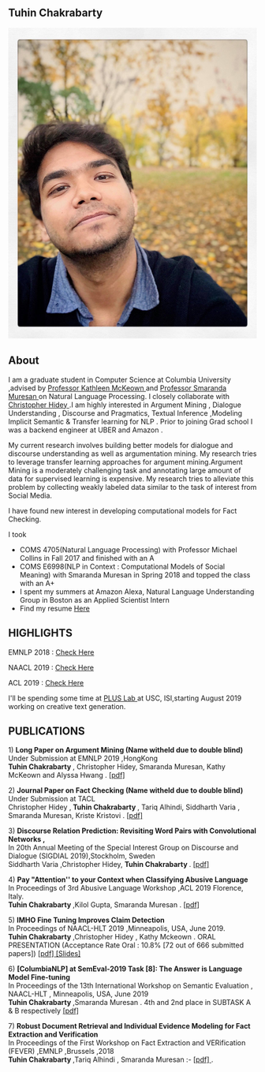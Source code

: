 ## Tuhin Chakrabarty

![Image](images/pic.jpg)

## About
I am a graduate student in Computer Science at Columbia University ,advised by <a href="http://www.cs.columbia.edu/~kathy/" title="Title"> Professor Kathleen McKeown </a>  and  <a href="http://www.cs.columbia.edu/~smara/" title="Title"> Professor Smaranda Muresan </a> on Natural Language Processing. I closely collaborate with <a href="http://www.cs.columbia.edu/~chidey/" title="Title"> Christopher Hidey </a>.I am highly interested in Argument Mining , Dialogue Understanding , Discourse and Pragmatics, Textual Inference ,Modeling Implicit Semantic & Transfer learning for NLP . Prior to joining Grad school I was a backend engineer at UBER and Amazon .

My current research involves building better models for dialogue and discourse understanding as well as argumentation mining. My research tries to leverage transfer learning approaches for argument mining.Argument Mining is a moderately challenging task and annotating large amount of data for supervised learning is expensive. My research tries to alleviate this problem by  collecting weakly labeled data similar to the task of interest from Social Media. 

I have found new interest in developing computational models for Fact Checking.


I took <br />
- COMS 4705(Natural Language Processing) with Professor Michael Collins in Fall 2017 and finished with an A <br />
- COMS E6998(NLP in Context : Computational Models of Social Meaning) with Smaranda Muresan in Spring 2018 and topped the class with an A+ <br />
- I spent my summers at Amazon Alexa, Natural Language Understanding Group in Boston  as an Applied  Scientist Intern
- Find my resume <a href="https://github.com/tuhinjubcse/tuhinjubcse.github.io/blob/master/tuhin_resume.pdf" title="Title"> Here </a> 

## HIGHLIGHTS 
<p>EMNLP 2018 : <a href="https://www.cs.columbia.edu/2019/emnlp-2018/" title="Title"> Check Here </a></p>
<p>NAACL 2019 : <a href="https://www.cs.columbia.edu/2019/research-by-spoken-language-and-nlp-groups-at-naacl-2019/
" title="Title"> Check Here </a></p>
<p>ACL 2019 : <a href="https://www.cs.columbia.edu/2019/cs-papers-accepted-to-acl-2019/" title="Title"> Check Here </a></p>
I'll be spending some time at <a href="https://www.cs.jhu.edu/~npeng/group.html" title="Title"> PLUS Lab </a> at USC, ISI,starting August 2019 working on creative text generation.

## PUBLICATIONS
<p> 1) <b> Long Paper on Argument Mining (Name witheld due to double blind)   </b> <br>
  Under Submission at EMNLP 2019 ,HongKong <br>
 <b> Tuhin Chakrabarty </b>, Christopher Hidey, Smaranda Muresan, Kathy McKeown and Alyssa Hwang .
 <a href="Coming Soon" title="Title">
[pdf] </a> </p>

<p> 2) <b> Journal Paper on Fact Checking (Name witheld due to double blind)  </b> <br>
  Under Submission at TACL <br>
 Christopher Hidey ,<b> Tuhin Chakrabarty </b>, Tariq Alhindi, Siddharth Varia , Smaranda Muresan, Kriste Kristovi .
 <a href="Coming Soon" title="Title">
[pdf] </a> </p>

<p> 3) <b> Discourse Relation Prediction: Revisiting Word Pairs with Convolutional Networks ,   </b> <br>
  In 20th Annual Meeting of the Special Interest Group on Discourse and Dialogue (SIGDIAL 2019),Stockholm, Sweden <br>
 Siddharth Varia  ,Christopher Hidey, <b>Tuhin Chakrabarty </b>.
 <a href="https://github.com/tuhinjubcse/tuhinjubcse.github.io/blob/master/Implicit_Discourse_SIGDIAL_2019.pdf" title="Title">
[pdf] </a> </p>


 <p> 4) <b> Pay "Attention'' to your Context when Classifying Abusive Language</b> <br>
In Proceedings of 3rd Abusive Language Workshop ,ACL 2019  Florence, Italy. <br>  
 <b> Tuhin Chakrabarty </b> ,Kilol Gupta, Smaranda Muresan .
 <a href="https://www.aclweb.org/anthology/W19-3508" title="Title">
[pdf] </a> </p>

<p> 5) <b> IMHO Fine Tuning Improves Claim Detection</b> <br>
In Proceedings of NAACL-HLT 2019 ,Minneapolis, USA, June 2019. <br>  
 <b> Tuhin Chakrabarty </b> ,Christopher Hidey , Kathy Mckeown .   
ORAL PRESENTATION (Acceptance Rate Oral : 10.8% [72 out of 666 submitted papers])
<a href="https://www.aclweb.org/anthology/N19-1054" title="Title">
[pdf] </a>
<a href="https://github.com/tuhinjubcse/tuhinjubcse.github.io/blob/master/IMHO%20Fine-Tuning%20Improves%20Claim%20Detection%20.pdf" title="Title">
 [Slides] </a> </p>
 
 
 <p> 6) <b> [ColumbiaNLP] at SemEval-2019 Task [8]: The Answer is Language Model Fine-tuning </b> <br>
 In Proceedings of the 13th International Workshop on Semantic Evaluation , NAACL-HLT , Minneapolis, USA, June 2019  <br> 
 <b> Tuhin Chakrabarty </b> ,Smaranda Muresan .   4th and 2nd place in SUBTASK A & B respectively 
<a href="https://www.aclweb.org/anthology/S19-2200" title="Title">
[pdf] </a></p>

<p> 7) <b>Robust Document Retrieval and Individual Evidence Modeling for Fact Extraction and Verification </b> <br>
 In Proceedings of the First Workshop on Fact Extraction and VERification (FEVER) ,EMNLP ,Brussels ,2018  <br> 
 <b> Tuhin Chakrabarty </b> ,Tariq Alhindi , Smaranda Muresan :- <a href="http://aclweb.org/anthology/W18-5521" title="Title"> [pdf] </a> .</p>


